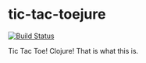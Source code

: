# tic-tac-toejure
[![Build Status](https://travis-ci.org/nicole-a-tesla/tic-tac-toejure.svg?branch=master)](https://travis-ci.org/nicole-a-tesla/tic-tac-toejure)

Tic Tac Toe! Clojure! That is what this is.
